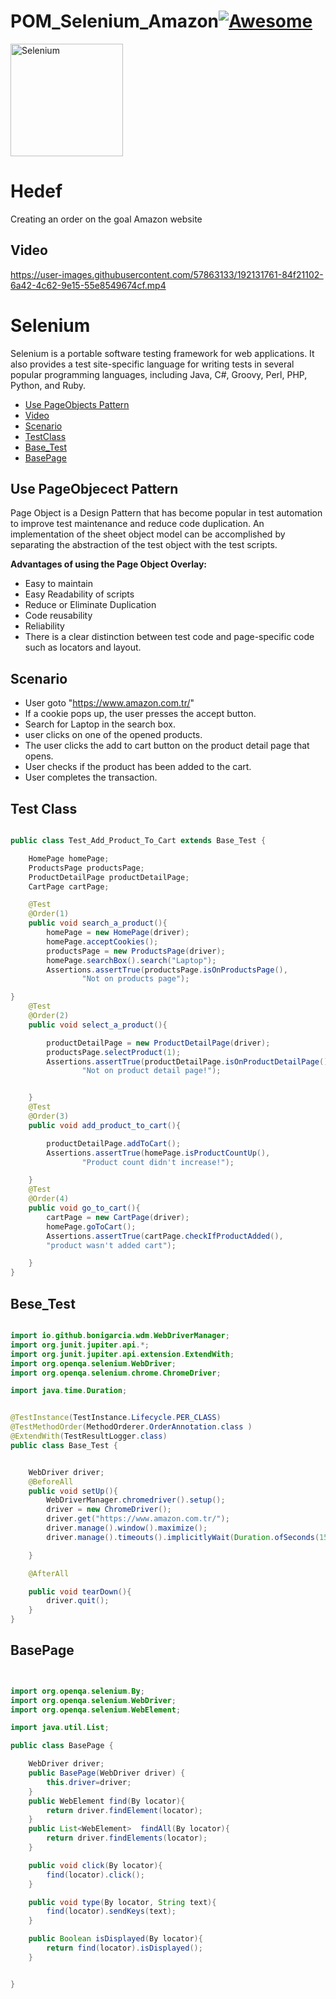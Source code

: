 # POM_Selenium_Amazon[![Awesome](https://cdn.jsdelivr.net/gh/sindresorhus/awesome@d7305f38d29fed78fa85652e3a63e154dd8e8829/media/badge.svg)](https://github.com/sindresorhus/awesome#readme)

<a href="https://selenium.dev"><img src="https://selenium.dev/images/selenium_logo_square_green.png" width="180" alt="Selenium"/></a>

# Hedef
Creating an order on the goal Amazon website
## Video



https://user-images.githubusercontent.com/57863133/192131761-84f21102-6a42-4c62-9e15-55e8549674cf.mp4



# Selenium



Selenium is a portable software testing framework for web applications. It also provides a test site-specific language for writing tests in several popular programming languages, including Java, C#, Groovy, Perl, PHP, Python, and Ruby.

  * [Use PageObjects Pattern](#use-pageobjects-pattern)
  * [Video](#Video)
  * [Scenario](#Senaryo)
  * [TestClass](#TesClass)
  * [Base_Test](#Base_Test)
  * [BasePage](#BasePage)
  
 
## Use PageObjecect Pattern

Page Object is a Design Pattern that has become popular in test automation to improve test maintenance and reduce code duplication. An implementation of the sheet object model can be accomplished by separating the abstraction of the test object with the test scripts.

**Advantages of using the Page Object Overlay:**
* Easy to maintain
* Easy Readability of scripts
* Reduce or Eliminate Duplication
* Code reusability
* Reliability
* There is a clear distinction between test code and page-specific code such as locators and layout.


 
## Scenario
* User goto "https://www.amazon.com.tr/"
* If a cookie pops up, the user presses the accept button.
* Search for Laptop in the search box.
* user clicks on one of the opened products.
* The user clicks the add to cart button on the product detail page that opens.
* User checks if the product has been added to the cart.
* User completes the transaction.



## Test Class

```java

public class Test_Add_Product_To_Cart extends Base_Test {

    HomePage homePage;
    ProductsPage productsPage;
    ProductDetailPage productDetailPage;
    CartPage cartPage;

    @Test
    @Order(1)
    public void search_a_product(){
        homePage = new HomePage(driver);
        homePage.acceptCookies();
        productsPage = new ProductsPage(driver);
        homePage.searchBox().search("Laptop");
        Assertions.assertTrue(productsPage.isOnProductsPage(),
                "Not on products page");

}
    @Test
    @Order(2)
    public void select_a_product(){

        productDetailPage = new ProductDetailPage(driver);
        productsPage.selectProduct(1);
        Assertions.assertTrue(productDetailPage.isOnProductDetailPage(),
                "Not on product detail page!");


    }
    @Test
    @Order(3)
    public void add_product_to_cart(){

        productDetailPage.addToCart();
        Assertions.assertTrue(homePage.isProductCountUp(),
                "Product count didn't increase!");

    }
    @Test
    @Order(4)
    public void go_to_cart(){
        cartPage = new CartPage(driver);
        homePage.goToCart();
        Assertions.assertTrue(cartPage.checkIfProductAdded(),
        "product wasn't added cart");

    }
}

```


## Bese_Test

```java

import io.github.bonigarcia.wdm.WebDriverManager;
import org.junit.jupiter.api.*;
import org.junit.jupiter.api.extension.ExtendWith;
import org.openqa.selenium.WebDriver;
import org.openqa.selenium.chrome.ChromeDriver;

import java.time.Duration;


@TestInstance(TestInstance.Lifecycle.PER_CLASS)
@TestMethodOrder(MethodOrderer.OrderAnnotation.class )
@ExtendWith(TestResultLogger.class)
public class Base_Test {


    WebDriver driver;
    @BeforeAll
    public void setUp(){
        WebDriverManager.chromedriver().setup();
        driver = new ChromeDriver();
        driver.get("https://www.amazon.com.tr/");
        driver.manage().window().maximize();
        driver.manage().timeouts().implicitlyWait(Duration.ofSeconds(15));

    }

    @AfterAll

    public void tearDown(){
        driver.quit();
    }
}

```

## BasePage


```java


import org.openqa.selenium.By;
import org.openqa.selenium.WebDriver;
import org.openqa.selenium.WebElement;

import java.util.List;

public class BasePage {

    WebDriver driver;
    public BasePage(WebDriver driver) {
        this.driver=driver;
    }
    public WebElement find(By locator){
        return driver.findElement(locator);
    }
    public List<WebElement>  findAll(By locator){
        return driver.findElements(locator);
    }

    public void click(By locator){
        find(locator).click();
    }

    public void type(By locator, String text){
        find(locator).sendKeys(text);
    }

    public Boolean isDisplayed(By locator){
        return find(locator).isDisplayed();
    }


}


```
